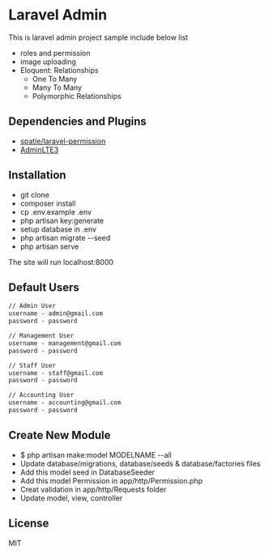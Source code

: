 # Laravel Admin

This is laravel admin project sample include below list

- roles and permission
- image uploading
- Eloquent: Relationships
  - One To Many
  - Many To Many
  - Polymorphic Relationships

## Dependencies and Plugins

- [spatie/laravel-permission](https://github.com/spatie/laravel-permission)
- [AdminLTE3](https://adminlte.io/themes/v3/)

## Installation

- git clone
- composer install
- cp .env.example .env
- php artisan key:generate
- setup database in .env
- php artisan migrate --seed
- php artisan serve

The site will run localhost:8000

## Default Users

```cmd
// Admin User
username - admin@gmail.com
password - password

// Management User
username - management@gmail.com
password - password

// Staff User
username - staff@gmail.com
password - password

// Accounting User
username - accounting@gmail.com
password - password
```
## Create New Module

- $ php artisan make:model MODELNAME --all
- Update database/migrations, database/seeds & database/factories files
- Add this model seed in DatabaseSeeder
- Add this model Permission in app/http/Permission.php
- Creat validation in app/http/Requests folder
- Update model, view, controller 

## License

MIT
